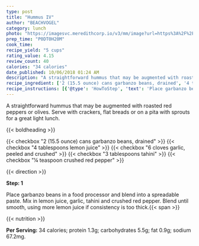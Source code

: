```yaml
---
type: post
title: "Hummus IV"
author: "BEACHVOGEL"
category: lunch
photo: "https://imagesvc.meredithcorp.io/v3/mm/image?url=https%3A%2F%2Fimages.media-allrecipes.com%2Fuserphotos%2F72131.jpg"
prep_time: "P0DT0H20M"
cook_time: 
recipe_yield: "5 cups"
rating_value: 4.15
review_count: 40
calories: "34 calories"
date_published: 10/06/2018 01:24 AM
description: "A straightforward hummus that may be augmented with roasted red peppers or olives. Serve with crackers, flat breads or on a pita with sprouts for a great light lunch."
recipe_ingredient: ['2 (15.5 ounce) cans garbanzo beans, drained', '4 tablespoons lemon juice', '6 cloves garlic, peeled and crushed', '3 tablespoons tahini', '¼ teaspoon crushed red pepper']
recipe_instructions: [{'@type': 'HowToStep', 'text': 'Place garbanzo beans in a food processor and blend into a spreadable paste. Mix in lemon juice, garlic, tahini and crushed red pepper. Blend until smooth, using more lemon juice if consistency is too thick.\n'}]
---
```


A straightforward hummus that may be augmented with roasted red peppers or olives. Serve with crackers, flat breads or on a pita with sprouts for a great light lunch. 

{{< boldheading >}}

{{< checkbox "2 (15.5 ounce) cans garbanzo beans, drained" >}}
{{< checkbox "4 tablespoons lemon juice" >}}
{{< checkbox "6 cloves garlic, peeled and crushed" >}}
{{< checkbox "3 tablespoons tahini" >}}
{{< checkbox "¼ teaspoon crushed red pepper" >}}


{{< direction >}}

**Step: 1**

Place garbanzo beans in a food processor and blend into a spreadable paste. Mix in lemon juice, garlic, tahini and crushed red pepper. Blend until smooth, using more lemon juice if consistency is too thick.{{< span >}}

{{< nutrition >}}

**Per Serving:** 34 calories; protein 1.3g; carbohydrates 5.5g; fat 0.9g; sodium 67.2mg.